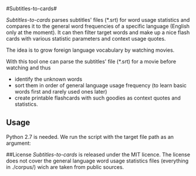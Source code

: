 #Subtitles-to-cards#

*Subtitles-to-cards* parses subtitles' files (*.srt) for word usage statistics and compares it to the general word frequencies of a specific language (English only at the moment). It can then filter target words and make up a nice flash cards with various statistic parameters and context usage quotes.

The idea is to grow foreign language vocabulary by watching movies. 

With this tool one can parse the subtitles' file (*.srt) for a movie before watching and thus
* identify the unknown words 
* sort them in order of general language usage frequency (to learn basic words first and rarely used ones later)
* create printable flashcards with such goodies as context quotes and statistics.

## Usage

Python 2.7 is needed. We run the script with the target file path as an argument:

##License
*Subtitles-to-cards* is released under the MIT licence. 
The license does not cover the general language word usage statistics files (everything in ./corpus/) wich are taken from public sources. 
